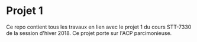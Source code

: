 # Projet 1

Ce repo contient tous les travaux en lien avec le projet 1 du cours STT-7330 de la session d'hiver 2018. Ce projet porte sur l'ACP parcimonieuse.



